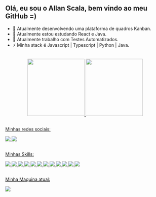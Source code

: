 ## Olá, eu sou o Allan Scala, bem vindo ao meu GitHub =)

- 🔭 Atualmente desenvolvendo uma plataforma de quadros Kanban.
- 🌱 Atualmente estou estudando React e Java.
- 👯 Atualmente trabalho com Testes Automatizados.
- ⚡ Minha stack é Javascript | Typescript | Python | Java.

##

<div align="center">
  <a href="https://github.com/AllanScala1991">
  <img height="180em" src="https://github-readme-stats.vercel.app/api?username=AllanScala1991&show_icons=true&theme=dracula&include_all_commits=true&count_private=true"/>
  <img height="180em" src="https://github-readme-stats.vercel.app/api/top-langs/?username=AllanScala1991&layout=compact&langs_count=7&theme=dracula"/>
</div>

##
Minhas redes sociais:
<div>
  <a href="https://www.youtube.com/channel/UCq_Zkk3m2o3s-aYW0qKjCGw" target="_blank"><img src="https://img.shields.io/badge/YouTube-FF0000?style=for-the-badge&logo=youtube&logoColor=white">
  <a href="https://www.linkedin.com/in/allan-christian-scala-b4a100194/" target="_blank"><img src="https://img.shields.io/badge/LinkedIn-0077B5?style=for-the-badge&logo=linkedin&logoColor=white">
</div>

##
Minhas Skills:
<div>
  <img src="https://img.shields.io/badge/Python-3776AB?style=for-the-badge&logo=python&logoColor=white">
  <img src="https://img.shields.io/badge/HTML5-E34F26?style=for-the-badge&logo=html5&logoColor=white">
  <img src="https://img.shields.io/badge/CSS3-1572B6?style=for-the-badge&logo=css3&logoColor=white">
  <img src="https://img.shields.io/badge/jQuery-0769AD?style=for-the-badge&logo=jquery&logoColor=white">
  <img src="https://img.shields.io/badge/JavaScript-F7DF1E?style=for-the-badge&logo=javascript&logoColor=black">
  <img src="https://img.shields.io/badge/Node.js-43853D?style=for-the-badge&logo=node.js&logoColor=white">
  <img src="https://img.shields.io/badge/TypeScript-007ACC?style=for-the-badge&logo=typescript&logoColor=white">
  <img src="https://img.shields.io/badge/Cypress-007ACC?style=for-the-badge&logo=cypress&logoColor=white&color=black">
  <img src="https://img.shields.io/badge/Playwright-007ACC?style=for-the-badge&logo=playwright&textColor=green&color=green">
  <img src="https://img.shields.io/badge/CodeceptJS-007ACC?style=for-the-badge&logo=playwright&textColor=green&color=purple">
  <img src="https://img.shields.io/badge/Docker-3776AB?style=for-the-badge&logo=docker&logoColor=white&color=blue">
  <img src="https://img.shields.io/badge/java-%23ED8B00.svg?style=for-the-badge&logo=java&logoColor=white">

</div>

##
Minha Maquina atual:
<div>
  <img src="https://img.shields.io/badge/Dell%20G15%20Ryzen%20Edition-000000?style=for-the-badge&logo=windows&logoColor=F0F0F0">
</div>



